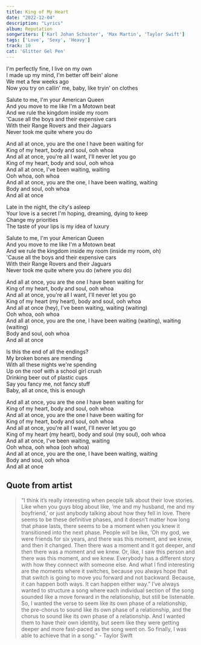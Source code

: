 ```yaml
---
title: King of My Heart
date: "2022-12-04"
description: "Lyrics"
album: Reputation
songwriters: ['Karl Johan Schuster', 'Max Martin', 'Taylor Swift']
tags: ['Love', 'Sexy', 'Heavy']
track: 10
cat: 'Glitter Gel Pen'
---
```


<p className='verse-one'>
I'm perfectly fine, I live on my own <br />
I made up my mind, I'm better off bein' alone <br />
We met a few weeks ago <br />
Now you try on callin' me, baby, like tryin' on clothes <br />
</p>
<p className='pre-chorus'>
Salute to me, I'm your American Queen <br />
And you move to me like I'm a Motown beat <br />
And we rule the kingdom inside my room <br />
'Cause all the boys and their expensive cars <br />
With their Range Rovers and their Jaguars <br />
Never took me quite where you do <br />
</p>
<p className='chorus'>
And all at once, you are the one I have been waiting for <br />
King of my heart, body and soul, ooh whoa <br />
And all at once, you're all I want, I'll never let you go <br />
King of my heart, body and soul, ooh whoa <br />
And all at once, I've been waiting, waiting <br />
Ooh whoa, ooh whoa <br />
And all at once, you are the one, I have been waiting, waiting <br />
Body and soul, ooh whoa <br />
And all at once <br />
</p>
<p className='verse-two'>
Late in the night, the city's asleep <br />
Your love is a secret I'm hoping, dreaming, dying to keep <br />
Change my priorities <br />
The taste of your lips is my idea of luxury <br />
</p>
<p className='pre-chorus'>
Salute to me, I'm your American Queen <br />
And you move to me like I'm a Motown beat <br />
And we rule the kingdom inside my room (inside my room, oh) <br />
'Cause all the boys and their expensive cars <br />
With their Range Rovers and their Jaguars <br />
Never took me quite where you do (where you do) <br />
</p>
<p className='chorus'>
And all at once, you are the one I have been waiting for <br />
King of my heart, body and soul, ooh whoa <br />
And all at once, you're all I want, I'll never let you go <br />
King of my heart (my heart), body and soul, ooh whoa <br />
And all at once (hey), I've been waiting, waiting (waiting) <br />
Ooh whoa, ooh whoa <br />
And all at once, you are the one, I have been waiting (waiting), waiting (waiting) <br />
Body and soul, ooh whoa <br />
And all at once <br />
</p>
<p className='bridge'>
Is this the end of all the endings? <br />
My broken bones are mending <br />
With all these nights we're spending <br />
Up on the roof with a school girl crush <br />
Drinking beer out of plastic cups <br />
Say you fancy me, not fancy stuff <br />
Baby, all at once, this is enough <br />
</p>
<p className='chorus'>
And all at once, you are the one I have been waiting for <br />
King of my heart, body and soul, ooh whoa <br />
And all at once, you are the one I have been waiting for <br />
King of my heart, body and soul, ooh whoa <br />
And all at once, you're all I want, I'll never let you go <br />
King of my heart (my heart), body and soul (my soul), ooh whoa <br />
And all at once, I've been waiting, waiting <br />
Ooh whoa, ooh whoa (ooh whoa) <br />
And all at once, you are the one, I have been waiting, waiting <br />
Body and soul, ooh whoa <br />
And all at once <br />
</p>


## Quote from artist
<blockquote>

“I think it’s really interesting when people talk about their love stories. Like when you guys blog about like, ‘me and my husband, me and my boyfriend,’ or just anybody talking about how they fell in love. There seems to be these definitive phases, and it doesn’t matter how long that phase lasts, there seems to be a moment when you knew it transitioned into the next phase. People will be like, ‘Oh my god, we were friends for six years, and there was this moment, and we knew, and then it changed. Then there was a moment and it got deeper, and then there was a moment and we knew. Or, like, I saw this person and there was this moment, and we knew. Everybody has a different story with how they connect with someone else. And what I find interesting are the moments where it switches, because you always hope that that switch is going to move you forward and not backward. Because, it can happen both ways. It can happen either way.” I’ve always wanted to structure a song where each individual section of the song sounded like a move forward in the relationship, but still be listenable. So, I wanted the verse to seem like its own phase of a relationship, the pre-chorus to sound like its own phase of a relationship, and the chorus to sound like its own phase of a relationship. And I wanted them to have their own identity, but seem like they were getting deeper and more fast-paced as the song went on. So finally, I was able to achieve that in a song." - Taylor Swift </blockquote>